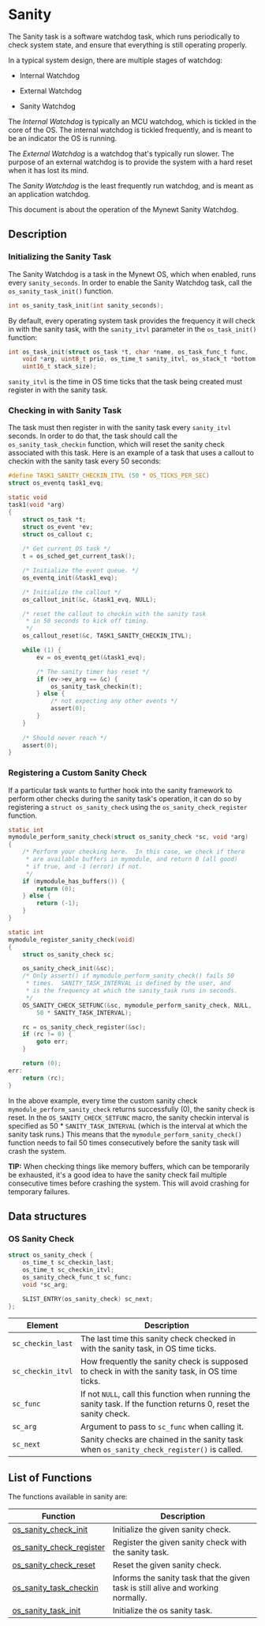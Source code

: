 # Sanity

The Sanity task is a software watchdog task, which runs periodically to check
system state, and ensure that everything is still operating properly.

In a typical system design, there are multiple stages of watchdog: 

* Internal Watchdog

* External Watchdog 

* Sanity Watchdog 

The _Internal Watchdog_ is typically an MCU watchdog, which is tickled in 
the core of the OS.  The internal watchdog is tickled frequently, and is 
meant to be an indicator the OS is running.

The _External Watchdog_ is a watchdog that's typically run slower.  The 
purpose of an external watchdog is to provide the system with a hard reset
when it has lost its mind.  

The _Sanity Watchdog_ is the least frequently run watchdog, and is meant as 
an application watchdog.  

This document is about the operation of the Mynewt Sanity Watchdog.

## Description

### Initializing the Sanity Task

The Sanity Watchdog is a task in the Mynewt OS, which when enabled, runs 
every `sanity_seconds`.  In order to enable the Sanity Watchdog task, 
call the `os_sanity_task_init()` function.

```c
int os_sanity_task_init(int sanity_seconds);
```

By default, every operating system task provides the frequency it will 
check in with the sanity task, with the `sanity_itvl` parameter in the 
`os_task_init()` function:

```c
int os_task_init(struct os_task *t, char *name, os_task_func_t func, 
    void *arg, uint8_t prio, os_time_t sanity_itvl, os_stack_t *bottom,
    uint16_t stack_size);
```

`sanity_itvl` is the time in OS time ticks that the task being created 
must register in with the sanity task.  

### Checking in with Sanity Task

The task must then register in with the sanity task every `sanity_itvl` 
seconds.  In order to do that, the task should call the `os_sanity_task_checkin`
function, which will reset the sanity check associated with this task.
Here is an example of a task that uses a callout to checkin with the 
sanity task every 50 seconds:

```c
#define TASK1_SANITY_CHECKIN_ITVL (50 * OS_TICKS_PER_SEC) 
struct os_eventq task1_evq;

static void
task1(void *arg)
{
    struct os_task *t;
    struct os_event *ev;
    struct os_callout c;
    
    /* Get current OS task */
    t = os_sched_get_current_task();

    /* Initialize the event queue. */
    os_eventq_init(&task1_evq);

    /* Initialize the callout */
    os_callout_init(&c, &task1_evq, NULL);

    /* reset the callout to checkin with the sanity task 
     * in 50 seconds to kick off timing.
     */
    os_callout_reset(&c, TASK1_SANITY_CHECKIN_ITVL);

    while (1) {
        ev = os_eventq_get(&task1_evq);

        /* The sanity timer has reset */
        if (ev->ev_arg == &c) {
            os_sanity_task_checkin(t);
        } else {
            /* not expecting any other events */
            assert(0);
        }
    }
    
    /* Should never reach */
    assert(0);
}
```

### Registering a Custom Sanity Check

If a particular task wants to further hook into the sanity framework to 
perform other checks during the sanity task's operation, it can do so by
registering a `struct os_sanity_check` using the `os_sanity_check_register`
function.

```c
static int 
mymodule_perform_sanity_check(struct os_sanity_check *sc, void *arg)
{
    /* Perform your checking here.  In this case, we check if there 
     * are available buffers in mymodule, and return 0 (all good)
     * if true, and -1 (error) if not.
     */
    if (mymodule_has_buffers()) {
        return (0);
    } else {
        return (-1);
    }
}

static int 
mymodule_register_sanity_check(void)
{
    struct os_sanity_check sc;

    os_sanity_check_init(&sc);
    /* Only assert() if mymodule_perform_sanity_check() fails 50 
     * times.  SANITY_TASK_INTERVAL is defined by the user, and 
     * is the frequency at which the sanity_task runs in seconds.
     */
    OS_SANITY_CHECK_SETFUNC(&sc, mymodule_perform_sanity_check, NULL, 
        50 * SANITY_TASK_INTERVAL);

    rc = os_sanity_check_register(&sc);
    if (rc != 0) {
        goto err;
    } 

    return (0);
err:
    return (rc);
}
```

In the above example, every time the custom sanity check 
`mymodule_perform_sanity_check` returns successfully (0), 
the sanity check is reset.  In the `OS_SANITY_CHECK_SETFUNC` macro,
the sanity checkin interval is specified as 50 * `SANITY_TASK_INTERVAL` 
(which is the interval at which the sanity task runs.)  This means 
that the `mymodule_perform_sanity_check()` function needs to fail
50 times consecutively before the sanity task will crash the system.

**TIP:**  When checking things like memory buffers, which can be temporarily 
be exhausted, it's a good idea to have the sanity check fail multiple 
consecutive times before crashing the system.  This will avoid crashing
for temporary failures.

## Data structures

### OS Sanity Check 

```c
struct os_sanity_check {
    os_time_t sc_checkin_last;
    os_time_t sc_checkin_itvl;
    os_sanity_check_func_t sc_func;
    void *sc_arg; 

    SLIST_ENTRY(os_sanity_check) sc_next;
};
```


| **Element** | **Description** |
|-----------|-------------|
| `sc_checkin_last` | The last time this sanity check checked in with the sanity task, in OS time ticks. |
| `sc_checkin_itvl` | How frequently the sanity check is supposed to check in with the sanity task, in OS time ticks. |
| `sc_func` | If not `NULL`, call this function when running the sanity task.  If the function returns 0, reset the sanity check. |
| `sc_arg` | Argument to pass to `sc_func` when calling it. |
| `sc_next` | Sanity checks are chained in the sanity task when `os_sanity_check_register()` is called. |


## List of Functions

The functions available in sanity are:

| **Function** | **Description** |
|-----------|-------------|
| [os_sanity_check_init](os_sanity_check_init.md) | Initialize the given sanity check. |
| [os_sanity_check_register](os_sanity_check_register.md) | Register the given sanity check with the sanity task. |
| [os_sanity_check_reset](os_sanity_check_reset.md) | Reset the given sanity check. |
| [os_sanity_task_checkin](os_sanity_task_checkin.md) | Informs the sanity task that the given task is still alive and working normally. |
| [os_sanity_task_init](os_sanity_task_init.md) | Initialize the os sanity task. |
